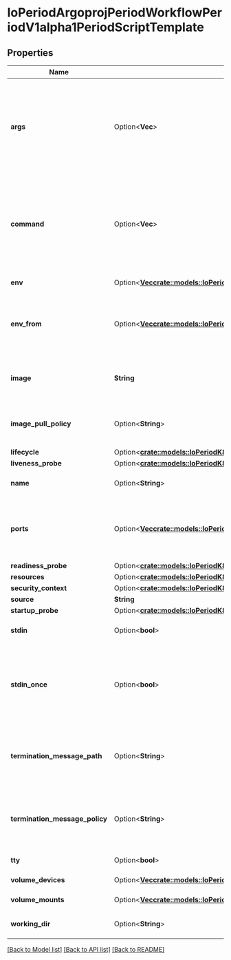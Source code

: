 # IoPeriodArgoprojPeriodWorkflowPeriodV1alpha1PeriodScriptTemplate

## Properties

Name | Type | Description | Notes
------------ | ------------- | ------------- | -------------
**args** | Option<**Vec<String>**> | Arguments to the entrypoint. The container image's CMD is used if this is not provided. Variable references $(VAR_NAME) are expanded using the container's environment. If a variable cannot be resolved, the reference in the input string will be unchanged. Double $$ are reduced to a single $, which allows for escaping the $(VAR_NAME) syntax: i.e. \"$$(VAR_NAME)\" will produce the string literal \"$(VAR_NAME)\". Escaped references will never be expanded, regardless of whether the variable exists or not. Cannot be updated. More info: https://kubernetes.io/docs/tasks/inject-data-application/define-command-argument-container/#running-a-command-in-a-shell | [optional]
**command** | Option<**Vec<String>**> | Entrypoint array. Not executed within a shell. The container image's ENTRYPOINT is used if this is not provided. Variable references $(VAR_NAME) are expanded using the container's environment. If a variable cannot be resolved, the reference in the input string will be unchanged. Double $$ are reduced to a single $, which allows for escaping the $(VAR_NAME) syntax: i.e. \"$$(VAR_NAME)\" will produce the string literal \"$(VAR_NAME)\". Escaped references will never be expanded, regardless of whether the variable exists or not. Cannot be updated. More info: https://kubernetes.io/docs/tasks/inject-data-application/define-command-argument-container/#running-a-command-in-a-shell | [optional]
**env** | Option<[**Vec<crate::models::IoPeriodK8sPeriodApiPeriodCorePeriodV1PeriodEnvVar>**](io.k8s.api.core.v1.EnvVar.md)> | List of environment variables to set in the container. Cannot be updated. | [optional]
**env_from** | Option<[**Vec<crate::models::IoPeriodK8sPeriodApiPeriodCorePeriodV1PeriodEnvFromSource>**](io.k8s.api.core.v1.EnvFromSource.md)> | List of sources to populate environment variables in the container. The keys defined within a source must be a C_IDENTIFIER. All invalid keys will be reported as an event when the container is starting. When a key exists in multiple sources, the value associated with the last source will take precedence. Values defined by an Env with a duplicate key will take precedence. Cannot be updated. | [optional]
**image** | **String** | Container image name. More info: https://kubernetes.io/docs/concepts/containers/images This field is optional to allow higher level config management to default or override container images in workload controllers like Deployments and StatefulSets. | 
**image_pull_policy** | Option<**String**> | Image pull policy. One of Always, Never, IfNotPresent. Defaults to Always if :latest tag is specified, or IfNotPresent otherwise. Cannot be updated. More info: https://kubernetes.io/docs/concepts/containers/images#updating-images | [optional]
**lifecycle** | Option<[**crate::models::IoPeriodK8sPeriodApiPeriodCorePeriodV1PeriodLifecycle**](io.k8s.api.core.v1.Lifecycle.md)> |  | [optional]
**liveness_probe** | Option<[**crate::models::IoPeriodK8sPeriodApiPeriodCorePeriodV1PeriodProbe**](io.k8s.api.core.v1.Probe.md)> |  | [optional]
**name** | Option<**String**> | Name of the container specified as a DNS_LABEL. Each container in a pod must have a unique name (DNS_LABEL). Cannot be updated. | [optional]
**ports** | Option<[**Vec<crate::models::IoPeriodK8sPeriodApiPeriodCorePeriodV1PeriodContainerPort>**](io.k8s.api.core.v1.ContainerPort.md)> | List of ports to expose from the container. Exposing a port here gives the system additional information about the network connections a container uses, but is primarily informational. Not specifying a port here DOES NOT prevent that port from being exposed. Any port which is listening on the default \"0.0.0.0\" address inside a container will be accessible from the network. Cannot be updated. | [optional]
**readiness_probe** | Option<[**crate::models::IoPeriodK8sPeriodApiPeriodCorePeriodV1PeriodProbe**](io.k8s.api.core.v1.Probe.md)> |  | [optional]
**resources** | Option<[**crate::models::IoPeriodK8sPeriodApiPeriodCorePeriodV1PeriodResourceRequirements**](io.k8s.api.core.v1.ResourceRequirements.md)> |  | [optional]
**security_context** | Option<[**crate::models::IoPeriodK8sPeriodApiPeriodCorePeriodV1PeriodSecurityContext**](io.k8s.api.core.v1.SecurityContext.md)> |  | [optional]
**source** | **String** | Source contains the source code of the script to execute | 
**startup_probe** | Option<[**crate::models::IoPeriodK8sPeriodApiPeriodCorePeriodV1PeriodProbe**](io.k8s.api.core.v1.Probe.md)> |  | [optional]
**stdin** | Option<**bool**> | Whether this container should allocate a buffer for stdin in the container runtime. If this is not set, reads from stdin in the container will always result in EOF. Default is false. | [optional]
**stdin_once** | Option<**bool**> | Whether the container runtime should close the stdin channel after it has been opened by a single attach. When stdin is true the stdin stream will remain open across multiple attach sessions. If stdinOnce is set to true, stdin is opened on container start, is empty until the first client attaches to stdin, and then remains open and accepts data until the client disconnects, at which time stdin is closed and remains closed until the container is restarted. If this flag is false, a container processes that reads from stdin will never receive an EOF. Default is false | [optional]
**termination_message_path** | Option<**String**> | Optional: Path at which the file to which the container's termination message will be written is mounted into the container's filesystem. Message written is intended to be brief final status, such as an assertion failure message. Will be truncated by the node if greater than 4096 bytes. The total message length across all containers will be limited to 12kb. Defaults to /dev/termination-log. Cannot be updated. | [optional]
**termination_message_policy** | Option<**String**> | Indicate how the termination message should be populated. File will use the contents of terminationMessagePath to populate the container status message on both success and failure. FallbackToLogsOnError will use the last chunk of container log output if the termination message file is empty and the container exited with an error. The log output is limited to 2048 bytes or 80 lines, whichever is smaller. Defaults to File. Cannot be updated. | [optional]
**tty** | Option<**bool**> | Whether this container should allocate a TTY for itself, also requires 'stdin' to be true. Default is false. | [optional]
**volume_devices** | Option<[**Vec<crate::models::IoPeriodK8sPeriodApiPeriodCorePeriodV1PeriodVolumeDevice>**](io.k8s.api.core.v1.VolumeDevice.md)> | volumeDevices is the list of block devices to be used by the container. | [optional]
**volume_mounts** | Option<[**Vec<crate::models::IoPeriodK8sPeriodApiPeriodCorePeriodV1PeriodVolumeMount>**](io.k8s.api.core.v1.VolumeMount.md)> | Pod volumes to mount into the container's filesystem. Cannot be updated. | [optional]
**working_dir** | Option<**String**> | Container's working directory. If not specified, the container runtime's default will be used, which might be configured in the container image. Cannot be updated. | [optional]

[[Back to Model list]](../README.md#documentation-for-models) [[Back to API list]](../README.md#documentation-for-api-endpoints) [[Back to README]](../README.md)


